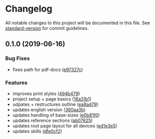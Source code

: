 # Changelog

All notable changes to this project will be documented in this file. See [standard-version](https://github.com/conventional-changelog/standard-version) for commit guidelines.

## 0.1.0 (2019-06-16)


### Bug Fixes

* fixes path for pdf-docs ([e97327c](https://github.com/chunksnbits/portfolio/commit/e97327c))


### Features

* improves print styles ([494b479](https://github.com/chunksnbits/portfolio/commit/494b479))
* project setup + page basics ([16a31b1](https://github.com/chunksnbits/portfolio/commit/16a31b1))
* udpates + restructures outline ([ea8ad79](https://github.com/chunksnbits/portfolio/commit/ea8ad79))
* updates english version ([360aa3b](https://github.com/chunksnbits/portfolio/commit/360aa3b))
* updates handling of base-sizes ([e0b81f0](https://github.com/chunksnbits/portfolio/commit/e0b81f0))
* updates reference sections ([ab07825](https://github.com/chunksnbits/portfolio/commit/ab07825))
* updates root page layout for all devices ([ed1e3e5](https://github.com/chunksnbits/portfolio/commit/ed1e3e5))
* updates skills ([dfe0cf2](https://github.com/chunksnbits/portfolio/commit/dfe0cf2))
